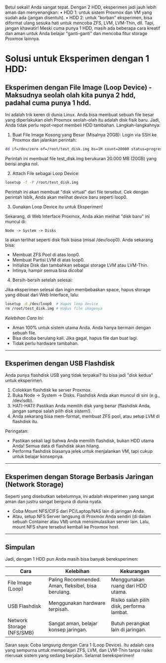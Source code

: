 Betul sekali! Anda sangat tepat. Dengan 2 HDD, eksperimen jadi jauh lebih aman dan menyenangkan:
•	HDD 1: untuk sistem Proxmox dan VM yang sudah ada (jangan disentuh).
•	HDD 2: untuk "korban" eksperimen, bisa diformat ulang sesuka hati untuk mencoba ZFS, LVM, LVM-Thin, dll.
Tapi, jangan khawatir! Meski cuma punya 1 HDD, masih ada beberapa cara kreatif dan aman untuk Anda belajar "ganti-ganti" dan mencoba fitur storage Proxmox lainnya.

# Solusi untuk Eksperimen dengan 1 HDD:

## Eksperimen dengan File Image (Loop Device) - Maksudnya seolah olah kita punya 2 hdd, padahal cuma punya 1 hdd.

Ini adalah trik keren di dunia Linux. Anda bisa membuat sebuah file besar yang diperlakukan oleh Proxmox seolah-olah itu adalah disk fisik baru. Jadi, Anda tidak perlu repot-repot membeli HDD tambahan.
Langkah-langkahnya:

1.	Buat File Image Kosong yang Besar (Misalnya 20GB):
Login via SSH ke Proxmox dan jalankan perintah:
   ```bash
   dd if=/dev/zero of=/root/test_disk.img bs=1M count=20000 status=progress
   ```
Perintah ini membuat file test_disk.img berukuran 20.000 MB (20GB) yang berisi angka nol.

2.	Attach File sebagai Loop Device:
   ```bash
   losetup -f -P /root/test_disk.img
   ```
Perintah ini akan membuat "disk virtual" dari file tersebut. Cek dengan perintah lsblk, Anda akan melihat device baru seperti loop0.

3.	Gunakan Loop Device itu untuk Eksperimen!

Sekarang, di Web Interface Proxmox, Anda akan melihat "disk baru" ini muncul di:

`Node -> System -> Disks`

Ia akan terlihat seperti disk fisik biasa (misal /dev/loop0). Anda sekarang bisa:
- Membuat ZFS Pool di atas loop0.
- Membuat Partisi LVM di atas loop0.
- Initialize Disk dan tambahkan sebagai storage LVM atau LVM-Thin.
- Intinya, hampir semua bisa dicoba!

4.	Bersih-bersih setelah selesai:

Jika eksperimen selesai dan ingin membebaskan space, hapus storage yang dibuat dari Web Interface, lalu:
   ```bash
   losetup -d /dev/loop0  # Hapus loop device
   rm /root/test_disk.img # Hapus file imagenya
   ```
*Kelebihan Cara Ini:*
- Aman 100% untuk sistem utama Anda. Anda hanya bermain dengan sebuah file.
- Bisa dicoba berulang kali. Jika gagal, hapus file dan buat lagi.
- Tidak perlu hardware tambahan.

---

## Eksperimen dengan USB Flashdisk

Anda punya flashdisk USB yang tidak terpakai? Itu bisa jadi "disk kedua" untuk eksperimen.
1.	Colokkan flashdisk ke server Proxmox.
2.	Buka Node -> System -> Disks. Flashdisk Anda akan muncul di sini (e.g., /dev/sdb).
3.	HATI-HATI! Pastikan Anda memilih disk yang benar (flashdisk Anda, jangan sampai salah pilih disk sistem!).
4.	Anda sekarang bisa mem-format, membuat ZFS pool, atau setup LVM di flashdisk itu.

Peringatan:
- Pastikan sekali lagi bahwa Anda memilih flashdisk, bukan HDD utama Anda! Semua data di flashdisk akan hilang.
- Performa flashdisk biasanya jelek untuk menjalankan VM, tapi cukup untuk belajar konsepnya.

---

## Eksperimen dengan Storage Berbasis Jaringan (Network Storage)

Seperti yang disebutkan sebelumnya, ini adalah eksperimen yang sangat aman dan justru sangat berguna di dunia nyata.
- Coba Mount NFS/CIFS dari PC/Laptop/NAS lain di jaringan Anda.
- Atau, setup NFS Server langsung di Proxmox Anda sendiri (di dalam sebuah Container atau VM) untuk mensimulasikan server lain. Lalu, mount NFS share tersebut kembali ke Proxmox host.

---

## Simpulan

Jadi, dengan 1 HDD pun Anda masih bisa banyak bereksperimen:

|Cara                     |Kelebihan                                          |Kekurangan                               |
|---	                    |---	                                              |---	                                    |
|File Image (Loop)        |Paling Recommended. Aman, fleksibel, bisa berulang.|Menggunakan ruang dari HDD utama.        |
|USB Flashdisk            |Menggunakan hardware terpisah.                     |Risiko salah pilih disk, performa lambat.|
|Network Storage (NFS/SMB)|Sangat aman, belajar konsep jaringan.              |Butuh perangkat lain di jaringan.        |

Saran saya: Coba langsung dengan Cara 1 (Loop Device). Itu adalah cara yang sempurna untuk mempelajari ZFS, LVM, dan LVM-Thin tanpa risiko merusak sistem yang sedang berjalan.
Selamat bereksperimen!
